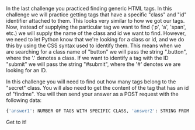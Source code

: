 In the last challenge you practiced finding generic HTML tags. In this challenge we will practice getting tags that have a specific "class" and "id" identifier attached to them. This looks very similar to how we got our tags. Now, instead of supplying the particular tag we want to find ('p', 'a', 'span', etc.) we will supply the name of the class and id we want to find. However, we need to let Python know that we're looking for a class or id, and we do this by using the CSS syntax used to identify them. This means when we are searching for a class name of "button" we will pass the string ".button", where the '.' denotes a class. If we want to identify a tag with the ID "submit" we will pass the string "#submit", where the '#' denotes we are looking for an ID.

In this challenge you will need to find out how many tags belong to the "secret" class. You will also need to get the content of the tag that has an id of "findme". You will then send your answer as a POST request with the following data:
```python
{'answer1': NUMBER OF TAGS WITH SPECIFIC CLASS, 'answer2': STRING FROM TAG WITH SPECIFIED ID}
``` 

Get to it!
